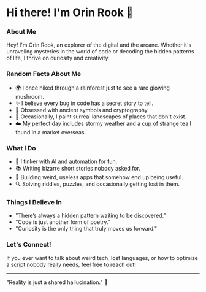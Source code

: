 # Hi there! I'm Orin Rook 🌌

### About Me
Hey! I'm Orin Rook, an explorer of the digital and the arcane. Whether it's unraveling mysteries in the world of code or decoding the hidden patterns of life, I thrive on curiosity and creativity.

### Random Facts About Me
- 🌍 I once hiked through a rainforest just to see a rare glowing mushroom.
- ✨ I believe every bug in code has a secret story to tell.
- 🔮 Obsessed with ancient symbols and cryptography.
- 🎨 Occasionally, I paint surreal landscapes of places that don't exist.
- ☁️ My perfect day includes stormy weather and a cup of strange tea I found in a market overseas.

### What I Do
- 🤖 I tinker with AI and automation for fun.
- 📚 Writing bizarre short stories nobody asked for.
- 🎉 Building weird, useless apps that somehow end up being useful.
- 🔍 Solving riddles, puzzles, and occasionally getting lost in them.

### Things I Believe In
- "There’s always a hidden pattern waiting to be discovered."
- "Code is just another form of poetry."
- "Curiosity is the only thing that truly moves us forward."

### Let's Connect!
If you ever want to talk about weird tech, lost languages, or how to optimize a script nobody really needs, feel free to reach out!

---
"Reality is just a shared hallucination." 🔮

